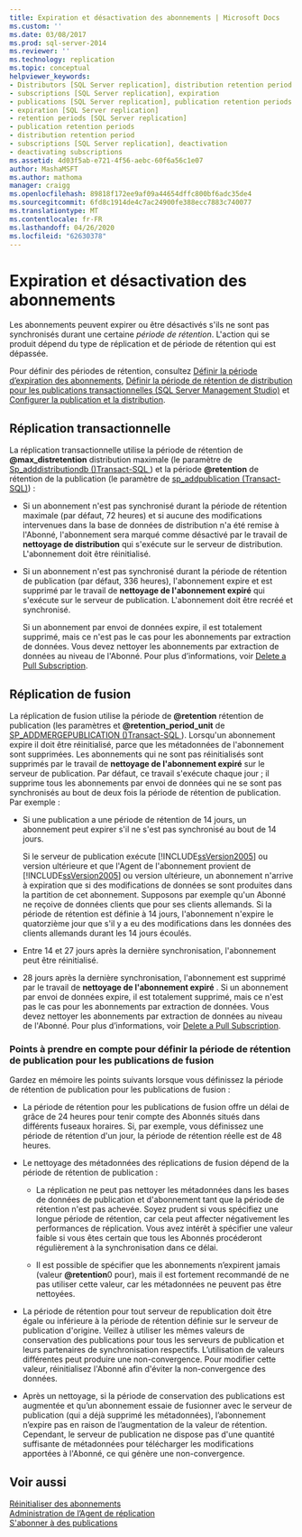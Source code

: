 ```yaml
---
title: Expiration et désactivation des abonnements | Microsoft Docs
ms.custom: ''
ms.date: 03/08/2017
ms.prod: sql-server-2014
ms.reviewer: ''
ms.technology: replication
ms.topic: conceptual
helpviewer_keywords:
- Distributors [SQL Server replication], distribution retention period
- subscriptions [SQL Server replication], expiration
- publications [SQL Server replication], publication retention periods
- expiration [SQL Server replication]
- retention periods [SQL Server replication]
- publication retention periods
- distribution retention period
- subscriptions [SQL Server replication], deactivation
- deactivating subscriptions
ms.assetid: 4d03f5ab-e721-4f56-aebc-60f6a56c1e07
author: MashaMSFT
ms.author: mathoma
manager: craigg
ms.openlocfilehash: 89818f172ee9af09a44654dffc800bf6adc35de4
ms.sourcegitcommit: 6fd8c1914de4c7ac24900fe388ecc7883c740077
ms.translationtype: MT
ms.contentlocale: fr-FR
ms.lasthandoff: 04/26/2020
ms.locfileid: "62630378"
---
```

# <a name="subscription-expiration-and-deactivation"></a>Expiration et désactivation des abonnements
  Les abonnements peuvent expirer ou être désactivés s'ils ne sont pas synchronisés durant une certaine *période de rétention*. L'action qui se produit dépend du type de réplication et de période de rétention qui est dépassée.  
  
 Pour définir des périodes de rétention, consultez [Définir la période d’expiration des abonnements](publish/set-the-expiration-period-for-subscriptions.md), [Définir la période de rétention de distribution pour les publications transactionnelles &#40;SQL Server Management Studio&#41;](set-distribution-retention-period-for-transactional-publications.md) et [Configurer la publication et la distribution](configure-publishing-and-distribution.md).  
  
## <a name="transactional-replication"></a>Réplication transactionnelle  
 La réplication transactionnelle utilise la période de rétention de **@max_distretention** distribution maximale (le paramètre de [Sp_adddistributiondb &#40;&#41;Transact-SQL ](/sql/relational-databases/system-stored-procedures/sp-adddistributiondb-transact-sql)) et la période **@retention** de rétention de la publication (le paramètre de [sp_addpublication &#40;Transact-SQL&#41;](/sql/relational-databases/system-stored-procedures/sp-addpublication-transact-sql)) :  
  
-   Si un abonnement n'est pas synchronisé durant la période de rétention maximale (par défaut, 72 heures) et si aucune des modifications intervenues dans la base de données de distribution n'a été remise à l'Abonné, l'abonnement sera marqué comme désactivé par le travail de **nettoyage de distribution** qui s'exécute sur le serveur de distribution. L'abonnement doit être réinitialisé.  
  
-   Si un abonnement n'est pas synchronisé durant la période de rétention de publication (par défaut, 336 heures), l'abonnement expire et est supprimé par le travail de **nettoyage de l'abonnement expiré** qui s'exécute sur le serveur de publication. L'abonnement doit être recréé et synchronisé.  
  
     Si un abonnement par envoi de données expire, il est totalement supprimé, mais ce n'est pas le cas pour les abonnements par extraction de données. Vous devez nettoyer les abonnements par extraction de données au niveau de l'Abonné. Pour plus d’informations, voir [Delete a Pull Subscription](delete-a-pull-subscription.md).  
  
## <a name="merge-replication"></a>Réplication de fusion  
 La réplication de fusion utilise la période de **@retention** rétention de publication (les paramètres et **@retention_period_unit** de [SP_ADDMERGEPUBLICATION &#40;&#41;Transact-SQL ](/sql/relational-databases/system-stored-procedures/sp-addmergepublication-transact-sql)). Lorsqu'un abonnement expire il doit être réinitialisé, parce que les métadonnées de l'abonnement sont supprimées. Les abonnements qui ne sont pas réinitialisés sont supprimés par le travail de **nettoyage de l'abonnement expiré** sur le serveur de publication. Par défaut, ce travail s'exécute chaque jour ; il supprime tous les abonnements par envoi de données qui ne se sont pas synchronisés au bout de deux fois la période de rétention de publication. Par exemple :  
  
-   Si une publication a une période de rétention de 14 jours, un abonnement peut expirer s'il ne s'est pas synchronisé au bout de 14 jours.  
  
     Si le serveur de publication exécute [!INCLUDE[ssVersion2005](../../includes/ssversion2005-md.md)] ou version ultérieure et que l'Agent de l'abonnement provient de [!INCLUDE[ssVersion2005](../../includes/ssversion2005-md.md)] ou version ultérieure, un abonnement n'arrive à expiration que si des modifications de données se sont produites dans la partition de cet abonnement. Supposons par exemple qu'un Abonné ne reçoive de données clients que pour ses clients allemands. Si la période de rétention est définie à 14 jours, l'abonnement n'expire le quatorzième jour que s'il y a eu des modifications dans les données des clients allemands durant les 14 jours écoulés.  
  
-   Entre 14 et 27 jours après la dernière synchronisation, l'abonnement peut être réinitialisé.  
  
-   28 jours après la dernière synchronisation, l'abonnement est supprimé par le travail de **nettoyage de l'abonnement expiré** . Si un abonnement par envoi de données expire, il est totalement supprimé, mais ce n'est pas le cas pour les abonnements par extraction de données. Vous devez nettoyer les abonnements par extraction de données au niveau de l'Abonné. Pour plus d’informations, voir [Delete a Pull Subscription](delete-a-pull-subscription.md).  
  
### <a name="considerations-for-setting-the-publication-retention-period-for-merge-publications"></a>Points à prendre en compte pour définir la période de rétention de publication pour les publications de fusion  
 Gardez en mémoire les points suivants lorsque vous définissez la période de rétention de publication pour les publications de fusion :  
  
-   La période de rétention pour les publications de fusion offre un délai de grâce de 24 heures pour tenir compte des Abonnés situés dans différents fuseaux horaires. Si, par exemple, vous définissez une période de rétention d'un jour, la période de rétention réelle est de 48 heures.  
  
-   Le nettoyage des métadonnées des réplications de fusion dépend de la période de rétention de publication :  
  
    -   La réplication ne peut pas nettoyer les métadonnées dans les bases de données de publication et d'abonnement tant que la période de rétention n'est pas achevée. Soyez prudent si vous spécifiez une longue période de rétention, car cela peut affecter négativement les performances de réplication. Vous avez intérêt à spécifier une valeur faible si vous êtes certain que tous les Abonnés procéderont régulièrement à la synchronisation dans ce délai.  
  
    -   Il est possible de spécifier que les abonnements n’expirent jamais (valeur **@retention**0 pour), mais il est fortement recommandé de ne pas utiliser cette valeur, car les métadonnées ne peuvent pas être nettoyées.  
  
-   La période de rétention pour tout serveur de republication doit être égale ou inférieure à la période de rétention définie sur le serveur de publication d'origine. Veillez à utiliser les mêmes valeurs de conservation des publications pour tous les serveurs de publication et leurs partenaires de synchronisation respectifs. L’utilisation de valeurs différentes peut produire une non-convergence. Pour modifier cette valeur, réinitialisez l'Abonné afin d'éviter la non-convergence des données.  
  
-   Après un nettoyage, si la période de conservation des publications est augmentée et qu’un abonnement essaie de fusionner avec le serveur de publication (qui a déjà supprimé les métadonnées), l’abonnement n’expire pas en raison de l’augmentation de la valeur de rétention. Cependant, le serveur de publication ne dispose pas d'une quantité suffisante de métadonnées pour télécharger les modifications apportées à l'Abonné, ce qui génère une non-convergence.  
  
## <a name="see-also"></a>Voir aussi  
 [Réinitialiser des abonnements](reinitialize-subscriptions.md)   
 [Administration de l’Agent de réplication](agents/replication-agent-administration.md)   
 [S'abonner à des publications](subscribe-to-publications.md)  
  
  
